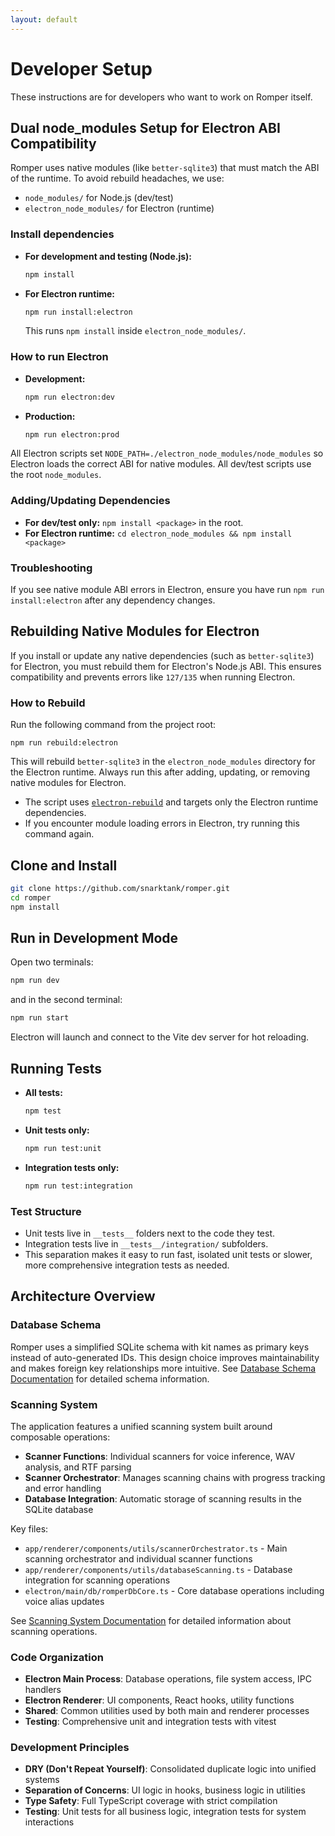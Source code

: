 ```yaml
---
layout: default
---
```


# Developer Setup

These instructions are for developers who want to work on Romper itself.

## Dual node_modules Setup for Electron ABI Compatibility

Romper uses native modules (like `better-sqlite3`) that must match the ABI of the runtime. To avoid rebuild headaches, we use:
- `node_modules/` for Node.js (dev/test)
- `electron_node_modules/` for Electron (runtime)

### Install dependencies

- **For development and testing (Node.js):**
  ```bash
  npm install
  ```
- **For Electron runtime:**
  ```bash
  npm run install:electron
  ```
  This runs `npm install` inside `electron_node_modules/`.

### How to run Electron

- **Development:**
  ```bash
  npm run electron:dev
  ```
- **Production:**
  ```bash
  npm run electron:prod
  ```

All Electron scripts set `NODE_PATH=./electron_node_modules/node_modules` so Electron loads the correct ABI for native modules. All dev/test scripts use the root `node_modules`.

### Adding/Updating Dependencies

- **For dev/test only:**
  `npm install <package>` in the root.
- **For Electron runtime:**
  `cd electron_node_modules && npm install <package>`

### Troubleshooting

If you see native module ABI errors in Electron, ensure you have run `npm run install:electron` after any dependency changes.

## Rebuilding Native Modules for Electron

If you install or update any native dependencies (such as `better-sqlite3`) for Electron, you must rebuild them for Electron's Node.js ABI. This ensures compatibility and prevents errors like `127/135` when running Electron.

### How to Rebuild

Run the following command from the project root:

```
npm run rebuild:electron
```

This will rebuild `better-sqlite3` in the `electron_node_modules` directory for the Electron runtime. Always run this after adding, updating, or removing native modules for Electron.

- The script uses [`electron-rebuild`](https://www.npmjs.com/package/electron-rebuild) and targets only the Electron runtime dependencies.
- If you encounter module loading errors in Electron, try running this command again.

## Clone and Install

```bash
git clone https://github.com/snarktank/romper.git
cd romper
npm install
```

## Run in Development Mode

Open two terminals:

```bash
npm run dev
```

and in the second terminal:

```bash
npm run start
```

Electron will launch and connect to the Vite dev server for hot reloading.

## Running Tests

- **All tests:**
  ```sh
  npm test
  ```
- **Unit tests only:**
  ```sh
  npm run test:unit
  ```
- **Integration tests only:**
  ```sh
  npm run test:integration
  ```

### Test Structure

- Unit tests live in `__tests__` folders next to the code they test.
- Integration tests live in `__tests__/integration/` subfolders.
- This separation makes it easy to run fast, isolated unit tests or slower, more comprehensive integration tests as needed.

## Architecture Overview

### Database Schema
Romper uses a simplified SQLite schema with kit names as primary keys instead of auto-generated IDs. This design choice improves maintainability and makes foreign key relationships more intuitive. See [Database Schema Documentation](./romper-db.md) for detailed schema information.

### Scanning System
The application features a unified scanning system built around composable operations:

- **Scanner Functions**: Individual scanners for voice inference, WAV analysis, and RTF parsing
- **Scanner Orchestrator**: Manages scanning chains with progress tracking and error handling  
- **Database Integration**: Automatic storage of scanning results in the SQLite database

Key files:
- `app/renderer/components/utils/scannerOrchestrator.ts` - Main scanning orchestrator and individual scanner functions
- `app/renderer/components/utils/databaseScanning.ts` - Database integration for scanning operations
- `electron/main/db/romperDbCore.ts` - Core database operations including voice alias updates

See [Scanning System Documentation](./scanning-system.md) for detailed information about scanning operations.

### Code Organization
- **Electron Main Process**: Database operations, file system access, IPC handlers
- **Electron Renderer**: UI components, React hooks, utility functions
- **Shared**: Common utilities used by both main and renderer processes
- **Testing**: Comprehensive unit and integration tests with vitest

### Development Principles
- **DRY (Don't Repeat Yourself)**: Consolidated duplicate logic into unified systems
- **Separation of Concerns**: UI logic in hooks, business logic in utilities
- **Type Safety**: Full TypeScript coverage with strict compilation
- **Testing**: Unit tests for all business logic, integration tests for system interactions

